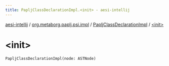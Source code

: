 ```yaml
---
title: PapljClassDeclarationImpl.<init> - aesi-intellij
---
```


[aesi-intellij](../../index.html) / [org.metaborg.paplj.psi.impl](../index.html) / [PapljClassDeclarationImpl](index.html) / [&lt;init&gt;](.)

# &lt;init&gt;

`PapljClassDeclarationImpl(node: ASTNode)`
